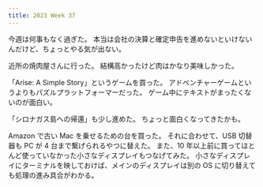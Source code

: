```yaml
---
title: 2023 Week 37
---
```


今週は何事もなく過ぎた。
本当は会社の決算と確定申告を進めないといけないんだけど、ちょっとやる気が出ない。

近所の焼肉屋さんに行った。
結構高かったけど肉はかなり美味しかった。

「Arise: A Simple Story」というゲームを買った。
アドベンチャーゲームというよりもパズルプラットフォーマーだった。
ゲーム中にテキストがまったくないのが面白い。

「シロナガス島への帰還」も少し進めた。
ちょっと面白くなってきたかも。

Amazon で古い Mac を乗せるための台を買った。
それに合わせて、USB 切替器も PC が 4 台まで繋げられるやつに替えた。
また、10 年以上前に買ってほとんど使っていなかった小さなディスプレイもつなげてみた。
小さなディスプレイにターミナルを映しておけば、メインのディスプレイは別の OS に切り替えても処理の進み具合がわかる。

